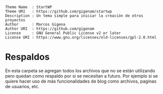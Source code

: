 ```
Theme Name  : StartWP
Theme URI   : https://github.com/gigenam/startwp
Description : Un tema simple para iniciar la creación de otros proyectos
Author      : Marcos Gigena
Author URI  : https://github.com/gigenam
License     : GNU General Public License v2 or later
License URI : https://www.gnu.org/licenses/old-licenses/gpl-2.0.html
```

# Respaldos

En esta carpeta se agregan todos los archivos que no se están utilizando pero
quedan como respaldo por si se necesitan a futuro. Por ejemplo si se quiere hacer
uso de más funcionalidades de blog como archivos, paginas de usuarios, etc.
